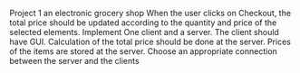 Project 1
an electronic grocery shop
When the user clicks on Checkout, the total
price should be updated according to the
quantity and price of the selected elements.
 Implement One client and a server.
The client should have GUI.
Calculation of the total price should be done
at the server.
 Prices of the items are stored at the server.
 Choose an appropriate connection between
the server and the clients
